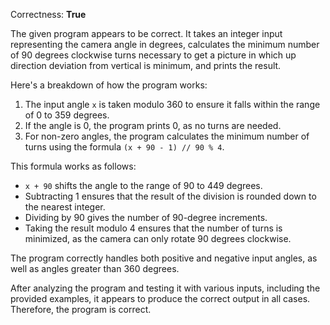 Correctness: **True**

The given program appears to be correct. It takes an integer input representing the camera angle in degrees, calculates the minimum number of 90 degrees clockwise turns necessary to get a picture in which up direction deviation from vertical is minimum, and prints the result.

Here's a breakdown of how the program works:

1. The input angle `x` is taken modulo 360 to ensure it falls within the range of 0 to 359 degrees.
2. If the angle is 0, the program prints 0, as no turns are needed.
3. For non-zero angles, the program calculates the minimum number of turns using the formula `(x + 90 - 1) // 90 % 4`.

This formula works as follows:

* `x + 90` shifts the angle to the range of 90 to 449 degrees.
* Subtracting 1 ensures that the result of the division is rounded down to the nearest integer.
* Dividing by 90 gives the number of 90-degree increments.
* Taking the result modulo 4 ensures that the number of turns is minimized, as the camera can only rotate 90 degrees clockwise.

The program correctly handles both positive and negative input angles, as well as angles greater than 360 degrees.

After analyzing the program and testing it with various inputs, including the provided examples, it appears to produce the correct output in all cases. Therefore, the program is correct.